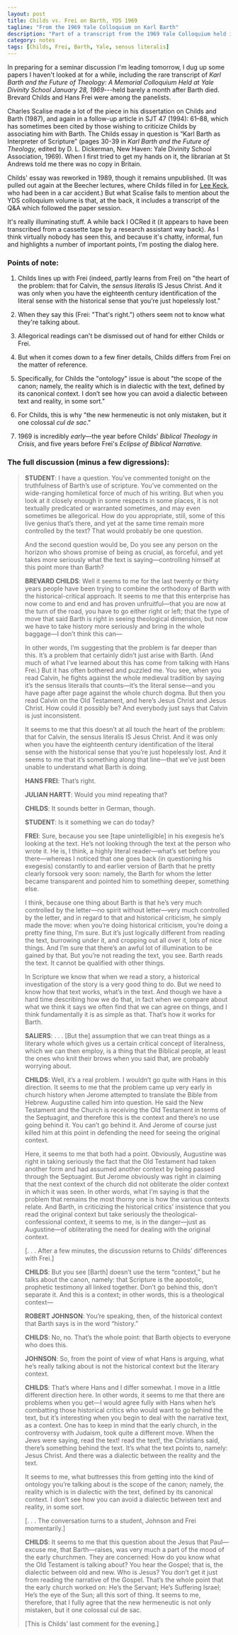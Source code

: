 ```yaml
---
layout: post
title: Childs vs. Frei on Barth, YDS 1969
tagline: "From the 1969 Yale Colloquium on Karl Barth"
description: "Part of a transcript from the 1969 Yale Colloquium held in memory of Karl Barth."
category: notes
tags: [Childs, Frei, Barth, Yale, sensus literalis]
---
```


In preparing for a seminar discussion I'm leading tomorrow, I dug up
some papers I haven't looked at for a while, including the rare
transcript of *Karl Barth and the Future of Theology: A Memorial
Colloquium Held at Yale Divinity School January 28, 1969*---held barely
a month after Barth died. Brevard Childs and Hans Frei were among the
panelists.

Charles Scalise made a lot of the piece in his dissertation on Childs
and Barth (1987), and again in a follow-up article in SJT 47 (1994):
61–88, which has sometimes been cited by those wishing to criticize
Childs by associating him with Barth. The Childs essay in question is
“Karl Barth as Interpreter of Scripture” (pages 30-39 in *Karl Barth and
the Future of Theology,* edited by D. L. Dickerman, New Haven: Yale
Divinity School Association, 1969). When I first tried to get my hands
on it, the librarian at St Andrews told me there was no copy in Britain.

Childs' essay was reworked in 1989, though it remains unpublished. (It
was pulled out again at the Beecher lectures, where Childs filled in for
[Lee Keck](http://www.librarything.com/author/keckleandere), who had
been in a car accident.) But what Scalise fails to mention about the YDS
colloquium volume is that, at the back, it includes a transcript of the
Q&A which followed the paper session.

It's really illuminating stuff. A while back I OCRed it (it appears to
have been transcribed from a cassette tape by a research assistant way
back). As I think virtually nobody has seen this, and because it's
chatty, informal, fun and highlights a number of important points, I'm
posting the dialog here.

### Points of note:

1.  Childs lines up with Frei (indeed, partly learns from Frei) on "the
    heart of the problem: that for Calvin, the *sensus literalis* IS
    Jesus Christ. And it was only when you have the eighteenth century
    identification of the literal sense with the historical sense that
    you’re just hopelessly lost."

2.  When they say this (Frei: "That's right.") others seem not to know
    what they're talking about.

3.  Allegorical readings can't be dismissed out of hand for either
    Childs or Frei.

4.  But when it comes down to a few finer details, Childs differs from
    Frei on the matter of reference.

5.  Specifically, for Childs the "ontology" issue is about "the
    scope of the canon; namely, the reality which is in dialectic with
    the text, defined by its canonical context. I don’t see how you can
    avoid a dialectic between text and reality, in some sort."

6.  For Childs, this is why "the new hermeneutic is not only mistaken,
    but it one colossal *cul de sac*."

7.  1969 is incredibly *early*—the year before Childs' *Biblical
    Theology in Crisis*, and five years before Frei's *Eclipse of
    Biblical Narrative.*

### The full discussion (minus a few digressions):

> **STUDENT**: I have a question. You’ve commented tonight on the
> truthfulness of Barth’s use of scripture. You’ve commented on the
> wide-ranging homiletical force of much of his writing. But when you
> look at it closely enough in some respects in some places, it is not
> textually predicated or warranted sometimes, and may even sometimes be
> allegorical. How do you appropriate, still, some of this live genius
> that’s there, and yet at the same time remain more controlled by the
> text? That would probably be one question.
>
> And the second question would be, Do you see any person on the horizon
> who shows promise of being as crucial, as forceful, and yet takes more
> seriously what the text is saying—controlling himself at this point
> more than Barth?
>
> **BREVARD CHILDS**: Well it seems to me for the last twenty or thirty
> years people have been trying to combine the orthodoxy of Barth with
> the historical-critical approach. It seems to me that this enterprise
> has now come to and end and has proven unfruitful—that you are now at
> the turn of the road, you have to go either right or left; that the
> type of move that said Barth is right in seeing theological dimension,
> but now we have to take history more seriously and bring in the whole
> baggage—I don’t think this can—
>
> In other words, I’m suggesting that the problem is far deeper than
> this. It’s a problem that certainly didn’t just arise with Barth. (And
> much of what I’ve learned about this has come from talking with Hans
> Frei.) But it has often bothered and puzzled me. You see, when you
> read Calvin, he fights against the whole medieval tradition by saying
> it’s the sensus literails that counts—it’s the literal sense—and you
> have page after page against the whole church dogma. But then you read
> Calvin on the Old Testament, and here’s Jesus Christ and Jesus Christ.
> How could it possibly be? And everybody just says that Calvin is just
> inconsistent.
>
> It seems to me that this doesn’t at all touch the heart of the
> problem: that for Calvin, the sensus literalis IS Jesus Christ. And it
> was only when you have the eighteenth century identification of the
> literal sense with the historical sense that you’re just hopelessly
> lost. And it seems to me that it’s something along that line—that
> we’ve just been unable to understand what Barth is doing.
>
> **HANS FREI**: That’s right.
>
> **JULIAN HARTT**: Would you mind repeating that?
>
> **CHILDS**: It sounds better in German, though.
>
> **STUDENT**: Is it something we can do today?
>
> **FREI**: Sure, because you see \[tape unintelligible\] in his exegesis
> he’s looking at the text. He’s not looking through the text at the
> person who wrote it. He is, I think, a highly literal reader—what’s
> set before you there—whereas I noticed that one goes back (in
> questioning his exegesis) constantly to and earlier version of Barth
> that he pretty clearly forsook very soon: namely, the Barth for whom
> the letter became transparent and pointed him to something deeper,
> something else.
>
> I think, because one thing about Barth is that he’s very much
> controlled by the letter—no spirit without letter—very much controlled
> by the letter, and in regard to that and historical criticism, he
> simply made the move: when you’re doing historical criticism, you’re
> doing a pretty fine thing, I’m sure. But it’s just logically different
> from reading the text, burrowing under it, and cropping out all over
> it, lots of nice things. And I’m sure that there’s an awful lot of
> illumination to be gained by that. But you’re not reading the text,
> you see. Barth reads the text. It cannot be qualified with other
> things.
>
> In Scripture we know that when we read a story, a historical
> investigation of the story is a very good thing to do. But we need to
> know how that text works, what’s in the text. And though we have a
> hard time describing how we do that, in fact when we compare about
> what we think it says we often find that we can agree on things, and I
> think fundamentally it is as simple as that. That’s how it works for
> Barth.
>
> **SALIERS**: . . . \[But the\] assumption that we can treat things as a
> literary whole which gives us a certain critical concept of
> literalness, which we can then employ, is a thing that the Biblical
> people, at least the ones who knit their brows when you said that, are
> probably worrying about.
>
> **CHILDS**: Well, it’s a real problem. I wouldn’t go quite with Hans
> in this direction. It seems to me that the problem came up very early
> in church history when Jerome attempted to translate the Bible from
> Hebrew. Augustine called him into question. He said the New Testament
> and the Church is receiving the Old Testament in terms of the
> Septuagint, and therefore this is the context and there’s no use going
> behind it. You can’t go behind it. And Jerome of course just killed
> him at this point in defending the need for seeing the original
> context.
>
> Here, it seems to me that both had a point. Obviously, Augustine was
> right in taking seriously the fact that the Old Testament had taken
> another form and had assumed another context by being passed through
> the Septuagint. But Jerome obviously was right in claiming that the
> next context of the church did not obliterate the older context in
> which it was seen. In other words, what I’m saying is that the problem
> that remains the most thorny one is how the various contexts relate.
> And Barth, in criticizing the historical critics’ insistence that you
> read the original context but take seriously the
> theological-confessional context, it seems to me, is in the
> danger—just as Augustine—of obliterating the need for dealing with the
> original context.
>
> \[. . . After a few minutes, the discussion returns to Childs’
> differences with Frei.\]
>
> **CHILDS**: But you see \[Barth\] doesn’t use the term “context,” but he
> talks about the canon, namely: that Scripture is the apostolic,
> prophetic testimony all linked together. Don’t go behind this, don’t
> separate it. And this is a context; in other words, this is a
> theological context—
>
> **ROBERT JOHNSON**: You’re speaking, then, of the historical context
> that Barth says is in the word “history.”
>
> **CHILDS**: No, no. That’s the whole point: that Barth objects to
> everyone who does this.
>
> **JOHNSON**: So, from the point of view of what Hans is arguing, what
> he’s really talking about is not the historical context but the
> literary context.
>
> **CHILDS**: That’s where Hans and I differ somewhat. I move in a
> little different direction here. In other words, it seems to me that
> there are problems when you get—I would agree fully with Hans when
> he’s combatting those historical critics who would want to go behind
> the text, but it’s interesting when you begin to deal with the
> narrative text, as a context. One has to keep in mind that the early
> church, in the controversy with Judaism, took quite a different move.
> When the Jews were saying, read the text! read the text!, the
> Christians said, there’s something behind the text. It’s what the text
> points to, namely: Jesus Christ. And there was a dialectic between the
> reality and the text.
>
> It seems to me, what buttresses this from getting into the kind of
> ontology you’re talking about is the scope of the canon; namely, the
> reality which is in dialectic with the text, defined by its canonical
> context. I don’t see how you can avoid a dialectic between text and
> reality, in some sort.
>
> \[. . . The conversation turns to a student, Johnson and Frei
> momentarily.\]
>
> **CHILDS**: It seems to me that this question about the Jesus that
> Paul—excuse me, that Barth—raises, was very much a part of the mood of
> the early churchmen. They are concerned: How do you know what the Old
> Testament is talking about? You hear the Gospel; that is, the
> dialectic between old and new. Who is Jesus? You don’t get it just
> from reading the narrative of the Gospel. That’s the whole point that
> the early church worked on: He’s the Servant; He’s Suffering Israel;
> He’s the eye of the Sun; all this sort of thing. It seems to me,
> therefore, that I fully agree that the new hermeneutic is not only
> mistaken, but it one colossal cul de sac.
>
> \[This is Childs’ last comment for the evening.\]